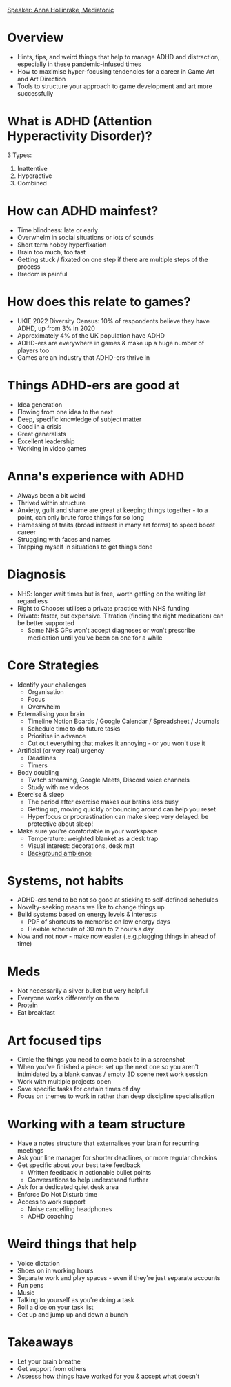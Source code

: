 [Speaker: Anna Hollinrake, Mediatonic](https://annahollinrake.com/)

# Overview
- Hints, tips, and weird things that help to manage ADHD and distraction, especially in these pandemic-infused times
- How to maximise hyper-focusing tendencies for a career in Game Art and Art Direction
- Tools to structure your approach to game development and art more successfully

# What is ADHD (Attention Hyperactivity Disorder)?
3 Types:
1. Inattentive
2. Hyperactive
3. Combined

# How can ADHD mainfest?
- Time blindness: late or early
- Overwhelm in social situations or lots of sounds
- Short term hobby hyperfixation
- Brain too much, too fast
- Getting stuck / fixated on one step if there are multiple steps of the process
- Bredom is painful

# How does this relate to games?
- UKIE 2022 Diversity Census: 10% of respondents believe they have ADHD, up from 3% in 2020
- Approximately 4% of the UK population have ADHD
- ADHD-ers are everywhere in games & make up a huge number of players too
- Games are an industry that ADHD-ers thrive in

# Things ADHD-ers are good at
- Idea generation
- Flowing from one idea to the next
- Deep, specific knowledge of subject matter
- Good in a crisis
- Great generalists
- Excellent leadership
- Working in video games

# Anna's experience with ADHD
- Always been a bit weird
- Thrived within structure
- Anxiety, guilt and shame are great at keeping things together - to a point, can only brute force things for so long
- Harnessing of traits (broad interest in many art forms) to speed boost career
- Struggling with faces and names
- Trapping myself in situations to get things done

# Diagnosis
- NHS: longer wait times but is free, worth getting on the waiting list regardless 
- Right to Choose: utilises a private practice with NHS funding
- Private: faster, but expensive. Titration (finding the right medication) can be better supported
  - Some NHS GPs won't accept diagnoses or won't prescribe medication until you've been on one for a while

# Core Strategies
- Identify your challenges
  - Organisation
  - Focus
  - Overwhelm 
- Externalising your brain
  - Timeline Notion Boards / Google Calendar / Spreadsheet / Journals
  - Schedule time to do future tasks 
  - Prioritise in advance
  - Cut out everything that makes it annoying - or you won't use it
- Artificial (or very real) urgency
  - Deadlines
  - Timers
- Body doubling
  - Twitch streaming, Google Meets, Discord voice channels
  - Study with me videos 
- Exercise & sleep
  - The period after exercise makes our brains less busy 
  - Getting up, moving quickly or bouncing around can help you reset
  - Hyperfocus or procrastination can make sleep very delayed: be protective about sleep!
- Make sure you're comfortable in your workspace
  - Temperature: weighted blanket as a desk trap
  - Visual interest: decorations, desk mat
  - [Background ambience](https://mynoise.net/)

# Systems, not habits
- ADHD-ers tend to be not so good at sticking to self-defined schedules
- Novelty-seeking means we like to change things up
- Build systems based on energy levels & interests
  - PDF of shortcuts to memorise on low energy days
  - Flexible schedule of 30 min to 2 hours a day 
- Now and not now - make now easier (.e.g.plugging things in ahead of time)

# Meds
- Not necessarily a silver bullet but very helpful
- Everyone works differently on them
- Protein 
- Eat breakfast

# Art focused tips
- Circle the things you need to come back to in a screenshot
- When you've finished a piece: set up the next one so you aren't intimidated by a blank canvas / empty 3D scene next work session
- Work with multiple projects open
- Save specific tasks for certain times of day
- Focus on themes to work in rather than deep discipline specialisation

# Working with a team structure
- Have a notes structure that externalises your brain for recurring meetings
- Ask your line manager for shorter deadlines, or more regular checkins
- Get specific about your best take feedback
  - Written feedback in actionable bullet points
  - Conversations to help understsand further 
- Ask for a dedicated quiet desk area
- Enforce Do Not Disturb time
- Access to work support
  - Noise cancelling headphones
  - ADHD coaching 

# Weird things that help
- Voice dictation
- Shoes on in working hours
- Separate work and play spaces - even if they're just separate accounts
- Fun pens
- Music
- Talking to yourself as you're doing a task
- Roll a dice on your task list
- Get up and jump up and down a bunch

# Takeaways
- Let your brain breathe
- Get support from others
- Assesss how things have worked for you & accept what doesn't
